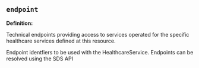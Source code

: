 ## `endpoint`

<b>Definition:</b>

Technical endpoints providing access to services operated for the specific healthcare services defined at this resource.

Endpoint identfiers to be used with the HealthcareService. Endpoints can be resolved using the SDS API